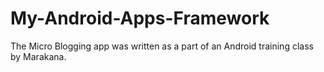 # My-Android-Apps-Framework

The Micro Blogging app was written as a part of an Android training class by Marakana. 
